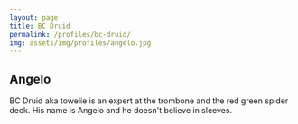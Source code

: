 ```yaml
---
layout: page
title: BC Druid
permalink: /profiles/bc-druid/
img: assets/img/profiles/angelo.jpg
---
```


## Angelo

BC Druid aka towelie is an expert at the trombone and the red green spider deck. His name is Angelo and he doesn't believe in sleeves.
